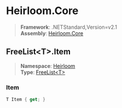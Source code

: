 # Heirloom.Core

> **Framework**: .NETStandard,Version=v2.1  
> **Assembly**: [Heirloom.Core][0]  

## FreeList\<T>.Item

> **Namespace**: [Heirloom][0]  
> **Type**: [FreeList\<T>][1]  

### Item

```cs
T Item { get; }
```

[0]: ../Heirloom.Core.md
[1]: Heirloom.FreeList[T].md
